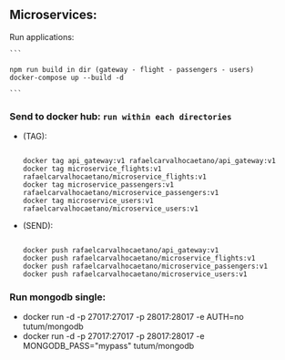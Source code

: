## Microservices:

 Run applications:
    
    ```
    
    npm run build in dir (gateway - flight - passengers - users)
    docker-compose up --build -d
    
    ```

### Send to docker hub: ``` run within each directories ```

  - (TAG):

      ```

      docker tag api_gateway:v1 rafaelcarvalhocaetano/api_gateway:v1
      docker tag microservice_flights:v1 rafaelcarvalhocaetano/microservice_flights:v1
      docker tag microservice_passengers:v1 rafaelcarvalhocaetano/microservice_passengers:v1
      docker tag microservice_users:v1 rafaelcarvalhocaetano/microservice_users:v1
      
      ```
  - (SEND):

      ```

      docker push rafaelcarvalhocaetano/api_gateway:v1
      docker push rafaelcarvalhocaetano/microservice_flights:v1
      docker push rafaelcarvalhocaetano/microservice_passengers:v1
      docker push rafaelcarvalhocaetano/microservice_users:v1
      
      ```

### Run mongodb single:
  - docker run -d -p 27017:27017 -p 28017:28017 -e AUTH=no tutum/mongodb
  - docker run -d -p 27017:27017 -p 28017:28017 -e MONGODB_PASS="mypass" tutum/mongodb
